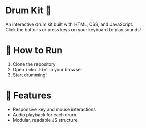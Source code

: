 # Drum Kit 🥁

An interactive drum kit built with HTML, CSS, and JavaScript.  
Click the buttons or press keys on your keyboard to play sounds!
# 🚀 How to Run
1. Clone the repository
2. Open `index.html` in your browser
3. Start drumming!

# 🎯 Features
- Responsive key and mouse interactions
- Audio playback for each drum
- Modular, readable JS structure
